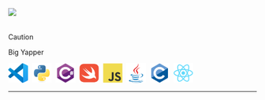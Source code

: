 <div id="header" align="left">
  <img src="https://media.giphy.com/media/4Y9pOQ3QsEgvCzbIWi/giphy.gif" width="200"/>
</div>
&nbsp;
&nbsp;

> [!CAUTION]
> Big Yapper

<div>
  <img src="https://github.com/devicons/devicon/blob/master/icons/vscode/vscode-original.svg" alt="VSCODE" width="40" height="40"/>&nbsp;
  <img src="https://github.com/devicons/devicon/blob/master/icons/python/python-original.svg" alt="Python" width="40" height="40"/>&nbsp;
  <img src="https://github.com/devicons/devicon/blob/master/icons/csharp/csharp-original.svg" alt="C#" width="40" height="40"/>&nbsp;
  <img src="https://github.com/devicons/devicon/blob/master/icons/swift/swift-original.svg" alt="Swift" width="40" height="40"/>&nbsp;
  <img src="https://github.com/devicons/devicon/blob/master/icons/javascript/javascript-original.svg" alt="Javascript" width="40" height="40"/>&nbsp;
  <img src="https://github.com/devicons/devicon/blob/master/icons/java/java-original.svg" alt="Java" width="40" height="40"/>&nbsp;
  <img src="https://github.com/devicons/devicon/blob/master/icons/c/c-original.svg" alt="C" width="40" height="40"/>&nbsp;
  <img src="https://github.com/devicons/devicon/blob/master/icons/react/react-original.svg" alt="React" width="40" height="40"/>&nbsp;

</div>

---














